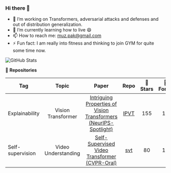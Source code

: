 ### Hi there 👋

- 🔭 I’m working on Transformers, adversarial attacks and defenses and out of distribution generalization.
- 🌱 I’m currently learning how to live 😄
- 📫 How to reach me: muz.pak@gmail.com
- ⚡ Fun fact: I am really into fitness and thinking to join GYM for quite some time now.

<!-- - 👯 I’m looking to collaborate on 
- 🤔 I’m looking for help with ...
- 💬 Ask me about ...
- 😄 Pronouns: he/him/his
-->
![GitHub Stats](https://github-readme-stats.vercel.app/api?username=muzammal-naseer&theme=radical)

:seedling: **Repositories**

|Tag|Topic|Paper|Repo|:dizzy: Stars|:floppy_disk: Forks|
|---|:---:|:---:|:---:|:---:|:---:|
Explainability| Vision Transformer| [Intriguing Properties of Vision Transformers (NeurIPS-Spotlight)](https://openreview.net/forum?id=o2mbl-Hmfgd)|[IPVT](https://github.com/Muzammal-Naseer/Intriguing-Properties-of-Vision-Transformers)|155|17|
Self-supervision| Video Understanding | [Self-Supervised Video Transformer (CVPR-Oral)](https://openaccess.thecvf.com/content/CVPR2022/html/Ranasinghe_Self-Supervised_Video_Transformer_CVPR_2022_paper.html)| [svt](https://github.com/kahnchana/svt)|80|11|
